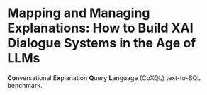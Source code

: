 
# Mapping and Managing Explanations: How to Build XAI Dialogue Systems in the Age of LLMs

**Co**nversational E**x**planation **Q**uery **L**anguage (CoXQL) text-to-SQL benchmark.
